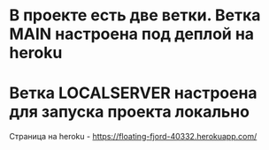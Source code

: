 # В проекте есть две ветки. Ветка MAIN настроена под деплой на heroku

# Ветка LOCALSERVER настроена для запуска проекта локально

Страница на heroku - https://floating-fjord-40332.herokuapp.com/
